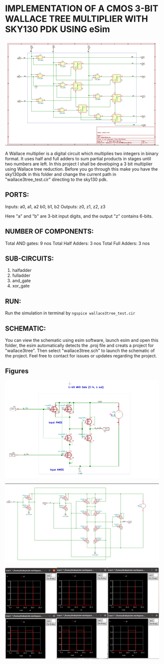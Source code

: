 # IMPLEMENTATION OF A CMOS 3-BIT WALLACE TREE MULTIPLIER WITH SKY130 PDK USING eSim

![](fig/wallace3tree/wallace3tree_schematic.png)

A Wallace multiplier is a digital circuit which multiplies two
integers in binary format. It uses half and full adders to sum 
partial products in stages until two numbers are left. In this
project I shall be developing a 3 bit multiplier using Wallace 
tree reduction. Before you go through this make you have the 
sky130pdk in this folder and change the current path in 
"wallace3tree_test.cir" directing to the sky130 pdk.

## PORTS:

Inputs: a0, a1, a2 b0, b1, b2
Outputs: z0, z1, z2, z3

Here "a" and "b" are 3-bit input digits, and the output "z"
contains 6-bits.

## NUMBER OF COMPONENTS:

Total AND gates: 9 nos
Total Half Adders: 3 nos
Total Full Adders: 3 nos

## SUB-CIRCUITS:

1. halfadder
2. fulladder
3. and_gate
4. xor_gate

## RUN:

Run the simulation in terminal by
`ngspice wallace3tree_test.cir`

## SCHEMATIC:

You can view the schematic using esim software, launch esim and 
open this folder, the esim automatically detects the .proj file 
and creats a project for "wallace3tree". Then select 
"wallace3tree.sch" to launch the schematic of the project. Feel 
free to contact for issues or updates regarding the project.

## Figures

![AND gate schematic](fig/wallace3tree/and_gate_sch.png)

![XOR gate schematic](fig/wallace3tree/xor_gate_sch.png)

![Output waveforms](fig/zout/zout.png)
